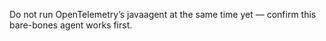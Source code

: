 Do not run OpenTelemetry’s javaagent at the same time yet — confirm this bare-bones agent works first.
